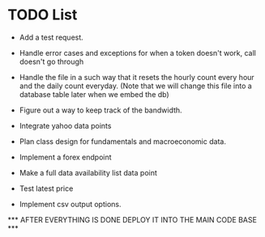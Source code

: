 # TODO List

- Add a test request.

- Handle error cases and exceptions for when a token doesn't work, call doesn't go
through

- Handle the file in a such way that it resets the hourly count every hour and the daily count everyday.
  (Note that we will change this file into a database table later when we embed the db)

- Figure out a way to keep track of the bandwidth.

- Integrate yahoo data points

- Plan class design for fundamentals and macroeconomic data.

- Implement a forex endpoint

- Make a full data availability list data point

- Test latest price

- Implement csv output options.


*** AFTER EVERYTHING IS DONE DEPLOY IT INTO THE MAIN CODE BASE ***



